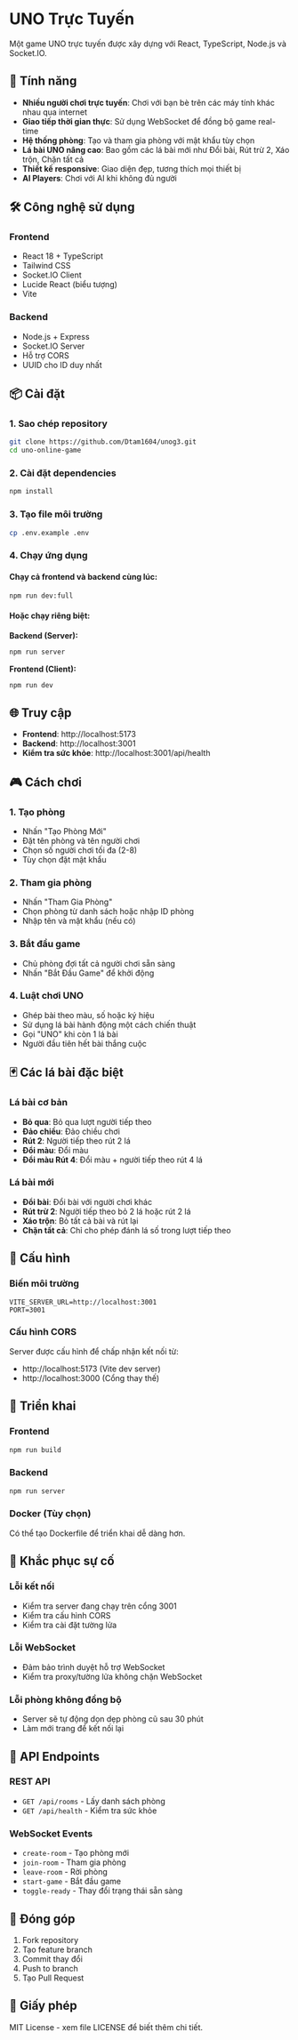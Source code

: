# UNO Trực Tuyến

Một game UNO trực tuyến được xây dựng với React, TypeScript, Node.js và Socket.IO.

## 🚀 Tính năng

- **Nhiều người chơi trực tuyến**: Chơi với bạn bè trên các máy tính khác nhau qua internet
- **Giao tiếp thời gian thực**: Sử dụng WebSocket để đồng bộ game real-time
- **Hệ thống phòng**: Tạo và tham gia phòng với mật khẩu tùy chọn
- **Lá bài UNO nâng cao**: Bao gồm các lá bài mới như Đổi bài, Rút trừ 2, Xáo trộn, Chặn tất cả
- **Thiết kế responsive**: Giao diện đẹp, tương thích mọi thiết bị
- **AI Players**: Chơi với AI khi không đủ người

## 🛠️ Công nghệ sử dụng

### Frontend
- React 18 + TypeScript
- Tailwind CSS
- Socket.IO Client
- Lucide React (biểu tượng)
- Vite

### Backend
- Node.js + Express
- Socket.IO Server
- Hỗ trợ CORS
- UUID cho ID duy nhất

## 📦 Cài đặt

### 1. Sao chép repository
```bash
git clone https://github.com/Dtam1604/unog3.git
cd uno-online-game
```

### 2. Cài đặt dependencies
```bash
npm install
```

### 3. Tạo file môi trường
```bash
cp .env.example .env
```

### 4. Chạy ứng dụng

#### Chạy cả frontend và backend cùng lúc:
```bash
npm run dev:full
```

#### Hoặc chạy riêng biệt:

**Backend (Server):**
```bash
npm run server
```

**Frontend (Client):**
```bash
npm run dev
```

## 🌐 Truy cập

- **Frontend**: http://localhost:5173
- **Backend**: http://localhost:3001
- **Kiểm tra sức khỏe**: http://localhost:3001/api/health

## 🎮 Cách chơi

### 1. Tạo phòng
- Nhấn "Tạo Phòng Mới"
- Đặt tên phòng và tên người chơi
- Chọn số người chơi tối đa (2-8)
- Tùy chọn đặt mật khẩu

### 2. Tham gia phòng
- Nhấn "Tham Gia Phòng"
- Chọn phòng từ danh sách hoặc nhập ID phòng
- Nhập tên và mật khẩu (nếu có)

### 3. Bắt đầu game
- Chủ phòng đợi tất cả người chơi sẵn sàng
- Nhấn "Bắt Đầu Game" để khởi động

### 4. Luật chơi UNO
- Ghép bài theo màu, số hoặc ký hiệu
- Sử dụng lá bài hành động một cách chiến thuật
- Gọi "UNO" khi còn 1 lá bài
- Người đầu tiên hết bài thắng cuộc

## 🃏 Các lá bài đặc biệt

### Lá bài cơ bản
- **Bỏ qua**: Bỏ qua lượt người tiếp theo
- **Đảo chiều**: Đảo chiều chơi
- **Rút 2**: Người tiếp theo rút 2 lá
- **Đổi màu**: Đổi màu
- **Đổi màu Rút 4**: Đổi màu + người tiếp theo rút 4 lá

### Lá bài mới
- **Đổi bài**: Đổi bài với người chơi khác
- **Rút trừ 2**: Người tiếp theo bỏ 2 lá hoặc rút 2 lá
- **Xáo trộn**: Bỏ tất cả bài và rút lại
- **Chặn tất cả**: Chỉ cho phép đánh lá số trong lượt tiếp theo

## 🔧 Cấu hình

### Biến môi trường
```env
VITE_SERVER_URL=http://localhost:3001
PORT=3001
```

### Cấu hình CORS
Server được cấu hình để chấp nhận kết nối từ:
- http://localhost:5173 (Vite dev server)
- http://localhost:3000 (Cổng thay thế)

## 🚀 Triển khai

### Frontend
```bash
npm run build
```

### Backend
```bash
npm run server
```

### Docker (Tùy chọn)
Có thể tạo Dockerfile để triển khai dễ dàng hơn.

## 🐛 Khắc phục sự cố

### Lỗi kết nối
- Kiểm tra server đang chạy trên cổng 3001
- Kiểm tra cấu hình CORS
- Kiểm tra cài đặt tường lửa

### Lỗi WebSocket
- Đảm bảo trình duyệt hỗ trợ WebSocket
- Kiểm tra proxy/tường lửa không chặn WebSocket

### Lỗi phòng không đồng bộ
- Server sẽ tự động dọn dẹp phòng cũ sau 30 phút
- Làm mới trang để kết nối lại

## 📝 API Endpoints

### REST API
- `GET /api/rooms` - Lấy danh sách phòng
- `GET /api/health` - Kiểm tra sức khỏe

### WebSocket Events
- `create-room` - Tạo phòng mới
- `join-room` - Tham gia phòng
- `leave-room` - Rời phòng
- `start-game` - Bắt đầu game
- `toggle-ready` - Thay đổi trạng thái sẵn sàng

## 🤝 Đóng góp

1. Fork repository
2. Tạo feature branch
3. Commit thay đổi
4. Push to branch
5. Tạo Pull Request

## 📄 Giấy phép

MIT License - xem file LICENSE để biết thêm chi tiết.